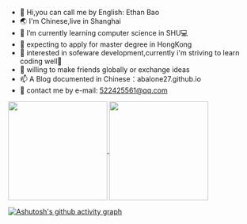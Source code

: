 - 👋 Hi,you can call me by English: Ethan Bao
- 🌏 I'm Chinese,live in Shanghai     
- 🌱 I’m currently learning computer science in SHU💻
- 📖 expecting to apply for master degree in HongKong
- 💟 interested in sofeware development,currently i'm striving to learn coding well💪
- 👬 willing to make friends globally or exchange ideas
- 📫 A Blog documented in Chinese：abalone27.github.io      
- 📮 contact me by e-mail: 522425561@qq.com

<a href="https://github.com/anuraghazra/github-readme-stats">
  <img height=200 align="center" src="https://github-readme-stats.vercel.app/api?username=EthanBao27&theme=tokyonight" />
</a>
<a href="https://github.com/anuraghazra/convoychat">
  <img height=200 align="center" src="https://github-readme-stats.vercel.app/api/top-langs?username=EthanBao27&layout=compact&langs_count=8&card_width=320" />
</a>

[![Ashutosh's github activity graph](https://github-readme-activity-graph.vercel.app/graph?username=EthanBao27&theme=tokyo-night)](https://github.com/ashutosh00710/github-readme-activity-graph)

<!---       
Abalone27/Abalone27 is a ✨ special ✨ repository because its `README.md` (this file) appears on your GitHub profile.
You can click the Preview link to take a look at your changes.
--->
